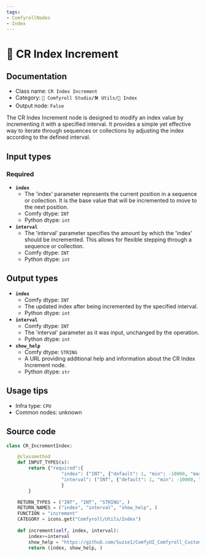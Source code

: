 ```yaml
---
tags:
- ComfyrollNodes
- Index
---
```


# 🔢 CR Index Increment
## Documentation
- Class name: `CR Index Increment`
- Category: `🧩 Comfyroll Studio/🛠️ Utils/🔢 Index`
- Output node: `False`

The CR Index Increment node is designed to modify an index value by incrementing it with a specified interval. It provides a simple yet effective way to iterate through sequences or collections by adjusting the index according to the defined interval.
## Input types
### Required
- **`index`**
    - The 'index' parameter represents the current position in a sequence or collection. It is the base value that will be incremented to move to the next position.
    - Comfy dtype: `INT`
    - Python dtype: `int`
- **`interval`**
    - The 'interval' parameter specifies the amount by which the 'index' should be incremented. This allows for flexible stepping through a sequence or collection.
    - Comfy dtype: `INT`
    - Python dtype: `int`
## Output types
- **`index`**
    - Comfy dtype: `INT`
    - The updated index after being incremented by the specified interval.
    - Python dtype: `int`
- **`interval`**
    - Comfy dtype: `INT`
    - The 'interval' parameter as it was input, unchanged by the operation.
    - Python dtype: `int`
- **`show_help`**
    - Comfy dtype: `STRING`
    - A URL providing additional help and information about the CR Index Increment node.
    - Python dtype: `str`
## Usage tips
- Infra type: `CPU`
- Common nodes: unknown


## Source code
```python
class CR_IncrementIndex:

    @classmethod
    def INPUT_TYPES(s):
        return {"required":{
                    "index": ("INT", {"default": 1, "min": -10000, "max": 10000, "forceInput": True}),
                    "interval": ("INT", {"default": 1, "min": -10000, "max": 10000}),
                    }
        }

    RETURN_TYPES = ("INT", "INT", "STRING", )
    RETURN_NAMES = ("index", "interval", "show_help", )
    FUNCTION = "increment"
    CATEGORY = icons.get("Comfyroll/Utils/Index")
    
    def increment(self, index, interval):
        index+=interval
        show_help = "https://github.com/Suzie1/ComfyUI_Comfyroll_CustomNodes/wiki/Index-Nodes#cr-index-increment"
        return (index, show_help, )

```
